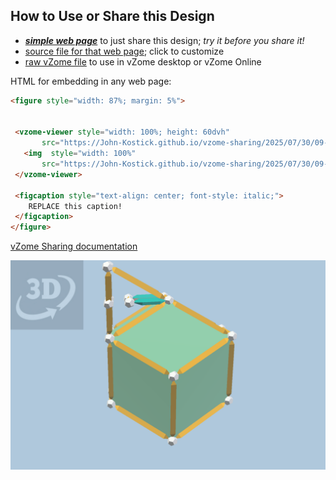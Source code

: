 
## How to Use or Share this Design

 - [***simple web page***](<https://John-Kostick.github.io/vzome-sharing/2025/07/30/09-30-21-Brown-planes-study/>) to just share this design; *try it before you share it!*
 - [source file for that web page](<https://github.com/John-Kostick/vzome-sharing/edit/main/2025/07/30/09-30-21-Brown-planes-study/index.md>); click to customize
 - [raw vZome file](<https://raw.githubusercontent.com/John-Kostick/vzome-sharing/main/2025/07/30/09-30-21-Brown-planes-study/Brown-planes-study.vZome>) to use in vZome desktop or vZome Online
 
 HTML for embedding in any web page:
 ```html
<figure style="width: 87%; margin: 5%">
  
  
  <vzome-viewer style="width: 100%; height: 60dvh" 
        src="https://John-Kostick.github.io/vzome-sharing/2025/07/30/09-30-21-Brown-planes-study/Brown-planes-study.vZome" >
    <img  style="width: 100%"
        src="https://John-Kostick.github.io/vzome-sharing/2025/07/30/09-30-21-Brown-planes-study/Brown-planes-study.png" >
  </vzome-viewer>

  <figcaption style="text-align: center; font-style: italic;">
     REPLACE this caption!
  </figcaption>
</figure>

 ```

[vZome Sharing documentation](https://vzome.github.io/vzome/sharing.html#how-it-works)

![Image](<Brown-planes-study.png>)

